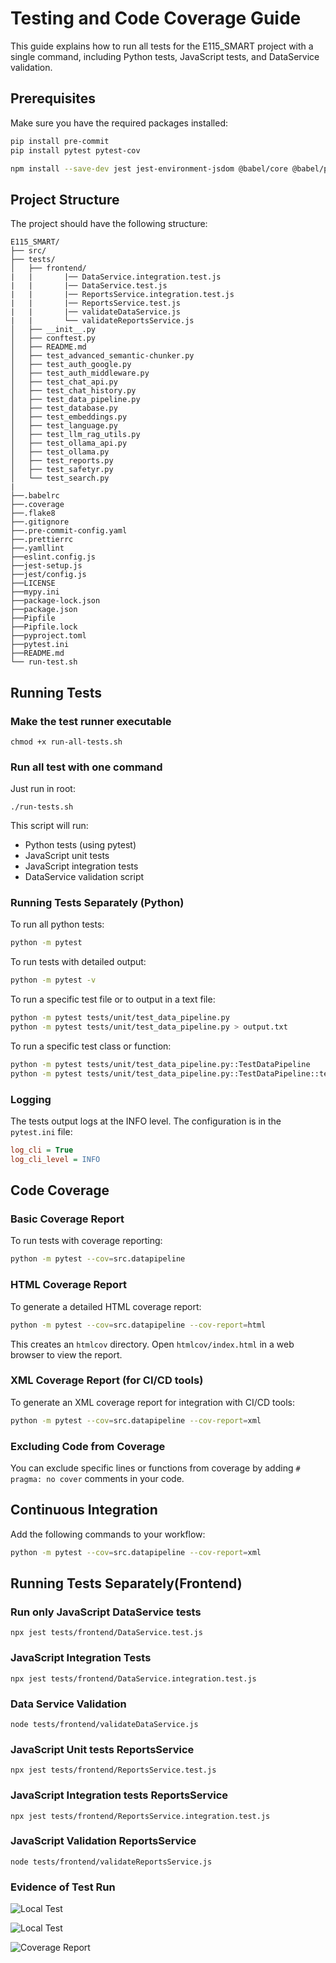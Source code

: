 # Testing and Code Coverage Guide

This guide explains how to run all tests for the E115_SMART project with a single command, including Python tests, JavaScript tests, and DataService validation.

## Prerequisites

Make sure you have the required packages installed:

```bash
pip install pre-commit
pip install pytest pytest-cov

npm install --save-dev jest jest-environment-jsdom @babel/core @babel/preset-env @babel/plugin-transform-modules-commonjs babel-jest
```

## Project Structure

The project should have the following structure:

```
E115_SMART/
├── src/
├── tests/
│   ├── frontend/
|   |       |── DataService.integration.test.js
|   |       |── DataService.test.js
|   |       |── ReportsService.integration.test.js
|   |       |── ReportsService.test.js
|   |       |── validateDataService.js
|   |       └── validateReportsService.js
│   ├── __init__.py
│   ├── conftest.py
│   ├── README.md
│   ├── test_advanced_semantic-chunker.py
│   ├── test_auth_google.py
│   ├── test_auth_middleware.py
│   ├── test_chat_api.py
│   ├── test_chat_history.py
│   ├── test_data_pipeline.py
│   ├── test_database.py
│   ├── test_embeddings.py
│   ├── test_language.py
│   ├── test_llm_rag_utils.py
│   ├── test_ollama_api.py
│   ├── test_ollama.py
│   ├── test_reports.py
│   ├── test_safetyr.py
│   └── test_search.py
|
├──.babelrc
├──.coverage
├──.flake8
├──.gitignore
├──.pre-commit-config.yaml
├──.prettierrc
├──.yamllint
├──eslint.config.js
├──jest-setup.js
├──jest/config.js
├──LICENSE
├──mypy.ini
├──package-lock.json
├──package.json
├──Pipfile
├──Pipfile.lock
├──pyproject.toml
├──pytest.ini
├──README.md
└── run-test.sh
```

## Running Tests

### Make the test runner executable

```
chmod +x run-all-tests.sh
```

### Run all test with one command

Just run in root:

```
./run-tests.sh
```

This script will run:

- Python tests (using pytest)
- JavaScript unit tests
- JavaScript integration tests
- DataService validation script

### Running Tests Separately (Python)

To run all python tests:

```bash
python -m pytest
```

To run tests with detailed output:

```bash
python -m pytest -v
```

To run a specific test file or to output in a text file:

```bash
python -m pytest tests/unit/test_data_pipeline.py
python -m pytest tests/unit/test_data_pipeline.py > output.txt
```

To run a specific test class or function:

```bash
python -m pytest tests/unit/test_data_pipeline.py::TestDataPipeline
python -m pytest tests/unit/test_data_pipeline.py::TestDataPipeline::test_clean_chunks
```

### Logging

The tests output logs at the INFO level. The configuration is in the `pytest.ini` file:

```ini
log_cli = True
log_cli_level = INFO
```

## Code Coverage

### Basic Coverage Report

To run tests with coverage reporting:

```bash
python -m pytest --cov=src.datapipeline
```

### HTML Coverage Report

To generate a detailed HTML coverage report:

```bash
python -m pytest --cov=src.datapipeline --cov-report=html
```

This creates an `htmlcov` directory. Open `htmlcov/index.html` in a web browser to view the report.

### XML Coverage Report (for CI/CD tools)

To generate an XML coverage report for integration with CI/CD tools:

```bash
python -m pytest --cov=src.datapipeline --cov-report=xml
```

### Excluding Code from Coverage

You can exclude specific lines or functions from coverage by adding `# pragma: no cover` comments in your code.

## Continuous Integration

Add the following commands to your workflow:

```bash
python -m pytest --cov=src.datapipeline --cov-report=xml
```

## Running Tests Separately(Frontend)

### Run only JavaScript DataService tests

```
npx jest tests/frontend/DataService.test.js
```

### JavaScript Integration Tests

```
npx jest tests/frontend/DataService.integration.test.js
```

### Data Service Validation

```
node tests/frontend/validateDataService.js
```

### JavaScript Unit tests ReportsService

```
npx jest tests/frontend/ReportsService.test.js
```

### JavaScript Integration tests ReportsService

```
npx jest tests/frontend/ReportsService.integration.test.js
```

### JavaScript Validation ReportsService

```
node tests/frontend/validateReportsService.js
```

### Evidence of Test Run

![Local Test](/images/local_test1.png)

![Local Test](/images/local_test2.png)

![Coverage Report](/images/Coverage.png)
